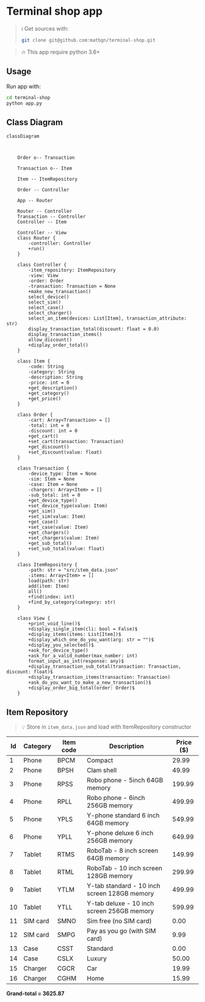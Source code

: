# Terminal shop app

> :information_source: Get sources with:
> ```bash
> git clone git@github.com:matbgn/terminal-shop.git
>```
 
> :fire: This app require python 3.6+

## Usage
Run app with:
```bash
cd terminal-shop
python app.py
```

## Class Diagram

```mermaid
classDiagram
    
    
 
    Order o-- Transaction
    
    Transaction o-- Item
    
    Item -- ItemRepository
    
    Order -- Controller
    
    App -- Router
    
    Router -- Controller
    Transaction -- Controller
    Controller -- Item
    
    Controller -- View
    class Router {
        -controller: Controller
        +run()
    }
    
    class Controller {
        -item_repository: ItemRepository
        -view: View
        -order: Order
        -transaction: Transaction = None
        +make_new_transaction()
        select_device()
        select_sim()
        select_case()
        select_charger()
        select_an_item(devices: List[Item], transaction_attribute: str)
        display_transaction_total(discount: float = 0.0)
        display_transaction_items()
        allow_discount()
        +display_order_total()
    }
    
    class Item {
        -code: String
        -category: String
        -description: String
        -price: int = 0
        +get_description()
        +get_category()
        +get_price()
    }
    
    class Order {
        -cart: Array<Transaction> = []
        -total: int = 0
        -discount: int = 0
        +get_cart()
        +set_cart(transaction: Transaction)
        +get_discount()
        +set_discount(value: float)
    }
    
    class Transaction {
        -device_type: Item = None
        -sim: Item = None
        -case: Item = None
        -chargers: Array<Item> = []
        -sub_total: int = 0
        +get_device_type()
        +set_device_type(value: Item)
        +get_sim()
        +set_sim(value: Item)
        +get_case()
        +set_case(value: Item)
        +get_chargers()
        +set_chargers(value: Item)
        +get_sub_total()
        +set_sub_total(value: float)
    }
    
    class ItemRepository {
        -path: str = "src/item_data.json"
        -items: Array<Item> = []
        load(path: str)
        add(item: Item)
        all()
        +find(index: int)
        +find_by_category(category: str)
    }
    
    class View {
        +print_void_line()$
        +display_single_item(cli: bool = False)$
        +display_items(items: List[Item])$
        +display_which_one_do_you_want(arg: str = "")$
        +display_you_selected()$
        +ask_for_device_type()
        +ask_for_a_valid_number(max_number: int)
        format_input_as_int(response: any)$
        +display_transaction_sub_total(transaction: Transaction, discount: float)$
        +display_transaction_items(transaction: Transaction)
        +ask_do_you_want_to_make_a_new_transaction()$
        +display_order_big_total(order: Order)$
    }
```

## Item Repository
> :bulb: Store in `item_data.json` and load with ItemRepository constructor

| Id | Category | Item code | Description                                  | Price ($) |
|----|----------|-----------|----------------------------------------------|-----------|
| 1  | Phone    | BPCM      | Compact                                      | 29.99     |
| 2  | Phone    | BPSH      | Clam shell                                   | 49.99     |
| 3  | Phone    | RPSS      | Robo phone - 5inch 64GB memory               | 199.99    |
| 4  | Phone    | RPLL      | Robo phone - 6inch 256GB memory              | 499.99    |
| 5  | Phone    | YPLS      | Y-phone standard 6 inch 64GB memory          | 549.99    |
| 6  | Phone    | YPLL      | Y-phone deluxe 6 inch 256GB memory           | 649.99    |
| 7  | Tablet   | RTMS      | RoboTab - 8 inch screen 64GB memory          | 149.99    |
| 8  | Tablet   | RTML      | RoboTab - 10 inch screen 128GB memory        | 299.99    |
| 9  | Tablet   | YTLM      | Y-tab standard - 10 inch screen 128GB memory | 499.99    |
| 10 | Tablet   | YTLL      | Y-tab deluxe - 10 inch screen 256GB memory   | 599.99    |
| 11 | SIM card | SMNO      | Sim free (no SIM card)                       | 0.00      |
| 12 | SIM card | SMPG      | Pay as you go (with SIM card)                | 9.99      |
| 13 | Case     | CSST      | Standard                                     | 0.00      |
| 14 | Case     | CSLX      | Luxury                                       | 50.00     |
| 15 | Charger  | CGCR      | Car                                          | 19.99     |
| 16 | Charger  | CGHM      | Home                                         | 15.99     |
                
**Grand-total = 3625.87**